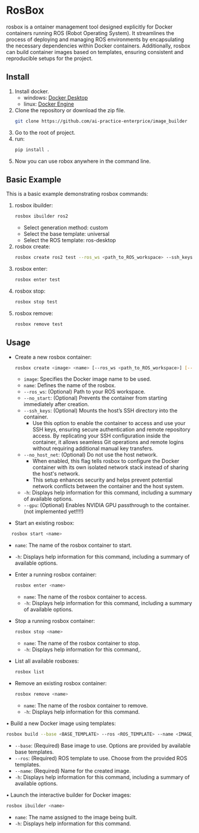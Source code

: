 # RosBox
rosbox is a ontainer management tool designed explicitly for Docker containers running ROS (Robot Operating System).
It streamlines the process of deploying and managing ROS environments by encapsulating the necessary dependencies within Docker containers.
Additionally, rosbox can build container images based on templates, ensuring consistent and reproducible setups for the project.

## Install
1. Install docker.
   - windows: [Docker Desktop](https://www.docker.com/get-started/)
   - linux: [Docker Engine](https://docs.docker.com/engine/install/ubuntu/)
2. Clone the repository or download the zip file.
   ```bash
   git clone https://github.com/ai-practice-enterprice/image_builder
   ```
3. Go to the root of project.
4. run:
    ```bash
    pip install .
    ```
5. Now you can use robox anywhere in the command line.

## Basic Example

This is a basic example demonstrating rosbox commands:

1. rosbox ibuilder:
   ```bash
   rosbox ibuilder ros2
   ```
    - Select generation method: custom
    - Select the base template: universal
    - Select the ROS template: ros-desktop
2. rosbox create:
   ```bash
   rosbox create ros2 test --ros_ws <path_to_ROS_workspace> --ssh_keys
   ```
3. rosbox enter:
   ```bash
   rosbox enter test
   ```
4. rosbox stop:
   ```bash
   rosbox stop test
   ```
5. rosbox remove:
   ```bash
   rosbox remove test
   ```

## Usage
- Create a new rosbox container:
  ```bash
  rosbox create <image> <name> [--ros_ws <path_to_ROS_workspace>] [--no_start] [--ssh_keys] [--no_host_net]
  ```
  - `image`: Specifies the Docker image name to be used.
  - `name`: Defines the name of the rosbox.
  - `--ros_ws`: (Optional) Path to your ROS workspace.
  - `--no_start`: (Optional) Prevents the container from starting immediately after creation.
  - `--ssh_keys`: (Optional) Mounts the host’s SSH directory into the container.
    - Use this option to enable the container to access and use your SSH keys, ensuring secure authentication and remote repository access. By replicating your SSH configuration inside the container, it allows seamless Git operations and remote logins without requiring additional manual key transfers.
  - `--no_host_net`: (Optional) Do not use the host network.
    - When enabled, this flag tells rosbox to configure the Docker container with its own isolated network stack instead of sharing the host's network.
    - This setup enhances security and helps prevent potential network conflicts between the container and the host system.
  - `-h`: Displays help information for this command, including a summary of available options.
  - `--gpu`: (Optional) Enables NVIDIA GPU passthrough to the container. (not implemented yet!!!!)

- Start an existing rosbox:
```bash
  rosbox start <name>
```
  - `name`: The name of the rosbox container to start.
  - `-h`: Displays help information for this command, including a summary of available options.

- Enter a running rosbox container:
  ```bash
  rosbox enter <name>
  ```
  - `name`: The name of the rosbox container to access.
  - `-h`: Displays help information for this command, including a summary of available options.

- Stop a running rosbox container:
  ```bash
  rosbox stop <name>
  ```
  - `name`: The name of the rosbox container to stop.
  - `-h`: Displays help information for this command,.

- List all available rosboxes:
  ```bash
  rosbox list
  ```

- Remove an existing rosbox container:
  ```bash
  rosbox remove <name>
  ```
  - `name`: The name of the rosbox container to remove.
  - `-h`: Displays help information for this command.

• Build a new Docker image using templates:
  ```bash
  rosbox build --base <BASE_TEMPLATE> --ros <ROS_TEMPLATE> --name <IMAGE_NAME>
  ```
  - `--base`: (Required) Base image to use. Options are provided by available base templates.
  - `--ros`: (Required) ROS template to use. Choose from the provided ROS templates.
  - `--name`: (Required) Name for the created image.
  - `-h`: Displays help information for this command, including a summary of available options.

• Launch the interactive builder for Docker images:
  ```bash
  rosbox ibuilder <name>
  ```
  - `name`: The name assigned to the image being built.
  - `-h`: Displays help information for this command.
